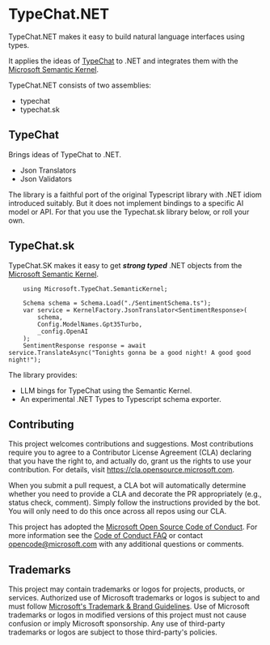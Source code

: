 # TypeChat.NET

TypeChat.NET makes it easy to build natural language interfaces using types.

It applies the ideas of [TypeChat](https://github.com/microsoft/TypeChat) to .NET and integrates them with the [Microsoft Semantic Kernel](https://github.com/microsoft/semantic-kernel). 

TypeChat.NET consists of two assemblies:
- typechat
- typechat.sk

## TypeChat ##
Brings ideas of TypeChat to .NET.
- Json Translators
- Json Validators

The library is a faithful port of the original Typescript library with .NET idiom introduced suitably. But it does not implement bindings to a specific AI model or API. For that you use the Typechat.sk library below, or roll your own.

## TypeChat.sk ##
TypeChat.SK makes it easy to get ***strong typed*** .NET objects from the [Microsoft Semantic Kernel](https://github.com/microsoft/semantic-kernel).

        using Microsoft.TypeChat.SemanticKernel;

        Schema schema = Schema.Load("./SentimentSchema.ts");
        var service = KernelFactory.JsonTranslator<SentimentResponse>(
            schema,
            Config.ModelNames.Gpt35Turbo,
            _config.OpenAI
        );
        SentimentResponse response = await service.TranslateAsync("Tonights gonna be a good night! A good good night!");

The library provides:
- LLM bings for TypeChat using the Semantic Kernel.
- An experimental .NET Types to Typescript schema exporter. 

## Contributing

This project welcomes contributions and suggestions.  Most contributions require you to agree to a
Contributor License Agreement (CLA) declaring that you have the right to, and actually do, grant us
the rights to use your contribution. For details, visit https://cla.opensource.microsoft.com.

When you submit a pull request, a CLA bot will automatically determine whether you need to provide
a CLA and decorate the PR appropriately (e.g., status check, comment). Simply follow the instructions
provided by the bot. You will only need to do this once across all repos using our CLA.

This project has adopted the [Microsoft Open Source Code of Conduct](https://opensource.microsoft.com/codeofconduct/).
For more information see the [Code of Conduct FAQ](https://opensource.microsoft.com/codeofconduct/faq/) or
contact [opencode@microsoft.com](mailto:opencode@microsoft.com) with any additional questions or comments.

## Trademarks

This project may contain trademarks or logos for projects, products, or services. Authorized use of Microsoft 
trademarks or logos is subject to and must follow 
[Microsoft's Trademark & Brand Guidelines](https://www.microsoft.com/en-us/legal/intellectualproperty/trademarks/usage/general).
Use of Microsoft trademarks or logos in modified versions of this project must not cause confusion or imply Microsoft sponsorship.
Any use of third-party trademarks or logos are subject to those third-party's policies.
